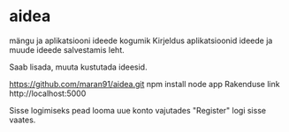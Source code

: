 # aidea
mängu ja aplikatsiooni ideede kogumik
Kirjeldus
aplikatsioonid ideede ja muude ideede salvestamis leht.

Saab lisada, muuta kustutada ideesid.


https://github.com/maran91/aidea.git
npm install
node app
Rakenduse link http://localhost:5000

Sisse logimiseks pead looma uue konto vajutades "Register" logi sisse vaates.
